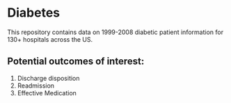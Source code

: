 # Diabetes 

This repository contains data on 1999-2008 diabetic patient information for 130+ hospitals across the US. 

## Potential outcomes of interest: 
1. Discharge disposition 
2. Readmission 
3. Effective Medication


